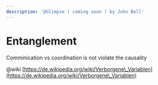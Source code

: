 ```yaml
---
description: '@Glimpse ( coming soon ) by John Bell'
---
```


# Entanglement

Comminication vs coordination     is  not violate the causality&#x20;

@wiki [https://de.wikipedia.org/wiki/Verborgene\_Variablen](https://de.wikipedia.org/wiki/Verborgene\_Variablen)
